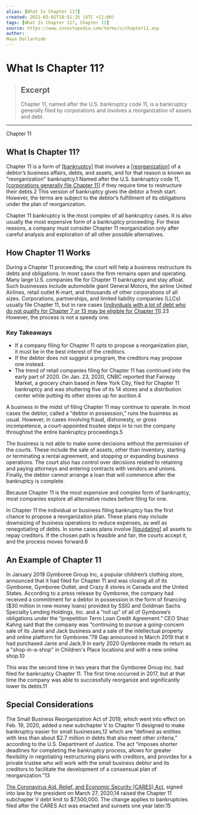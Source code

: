 ```yaml
---
alias: [What Is Chapter 11?]
created: 2021-03-02T18:51:35 (UTC +11:00)
tags: [What Is Chapter 11?, Chapter 11]
source: https://www.investopedia.com/terms/c/chapter11.asp
author: 
Maya Dollarhide
---
```


# What Is Chapter 11?

> ## Excerpt
> Chapter 11, named after the U.S. bankruptcy code 11, is a bankruptcy generally filed by corporations and involves a reorganization of assets and debt.

---

Chapter 11
## What Is Chapter 11?

Chapter 11 is a form of [[bankruptcy]](https://www.investopedia.com/video/play/bankruptcy/) that involves a [[reorganization]](https://www.investopedia.com/terms/r/reorganization.asp) of a debtor’s business affairs, debts, and assets, and for that reason is known as "reorganization" bankruptcy.1 Named after the U.S. bankruptcy code 11, [[corporations generally file Chapter 11]](https://www.investopedia.com/articles/01/120501.asp) if they require time to restructure their debts.2 This version of bankruptcy gives the debtor a fresh start. However, the terms are subject to the debtor’s fulfillment of its obligations under the plan of reorganization.

Chapter 11 bankruptcy is the most complex of all bankruptcy cases. It is also usually the most expensive form of a bankruptcy proceeding. For these reasons, a company must consider Chapter 11 reorganization only after careful analysis and exploration of all other possible alternatives.

## How Chapter 11 Works

During a Chapter 11 proceeding, the court will help a business restructure its debts and obligations. In most cases the firm remains open and operating. Many large U.S. companies file for Chapter 11 bankruptcy and stay afloat. Such businesses include automobile giant General Motors, the airline United Airlines, retail outlet K-mart, and thousands of other corporations of all sizes. Corporations, partnerships, and limited liability companies (LLCs) usually file Chapter 11, but in rare cases [[individuals with a lot of debt who do not qualify for Chapter 7 or 13 may be eligible for Chapter 11]](https://www.investopedia.com/ask/answers/061815/what-are-differences-between-chapter-11-and-chapter-13-bankruptcy.asp).23 However, the process is not a speedy one.

### Key Takeaways

-   If a company filing for Chapter 11 opts to propose a reorganization plan, it must be in the best interest of the creditors.
-   If the debtor does not suggest a program, the creditors may propose one instead.
-   The trend of retail companies filing for Chapter 11 has continued into the early part of 2020. On Jan. 23, 2020, CNBC reported that Fairway Market, a grocery chain based in New York City, filed for Chapter 11 bankruptcy and was shuttering five of its 14 stores and a distribution center while putting its other stores up for auction.4

A business in the midst of filing Chapter 11 may continue to operate. In most cases the debtor, called a “debtor in possession,” runs the business as usual. However, in cases involving fraud, dishonesty, or gross incompetence, a court-appointed trustee steps in to run the company throughout the entire bankruptcy proceedings.5

The business is not able to make some decisions without the permission of the courts. These include the sale of assets, other than inventory, starting or terminating a rental agreement, and stopping or expanding business operations. The court also has control over decisions related to retaining and paying attorneys and entering contracts with vendors and unions. Finally, the debtor cannot arrange a loan that will commence after the bankruptcy is complete.

Because Chapter 11 is the most expensive and complex form of bankruptcy, most companies explore all alternative routes before filing for one.

In Chapter 11 the individual or business filing bankruptcy has the first chance to propose a reorganization plan. These plans may include downsizing of business operations to reduce expenses, as well as renegotiating of debts. In some cases plans involve [[liquidating]](https://www.investopedia.com/terms/l/liquidate.asp) all assets to repay creditors. If the chosen path is feasible and fair, the courts accept it, and the process moves forward.6

## An Example of Chapter 11

In January 2019 Gymboree Group Inc, a popular children’s clothing store, announced that it had filed for Chapter 11 and was closing all of its Gymboree, Gymboree Outlet, and Crazy 8 stores in Canada and the United States. According to a press release by Gymboree, the company had received a commitment for a debtor in possession in the form of financing ($30 million in new money loans) provided by SSIG and Goldman Sachs Specialty Lending Holdings, Inc. and a “roll up” of all of Gymboree’s obligations under the “prepetition Term Loan Credit Agreement.” CEO Shaz Kahng said that the company was “continuing to pursue a going-concern sale of its Janie and Jack business and a sale of the intellectual property and online platform for Gymboree.”78 Gap announced in March 2019 that it had purchased Janie and Jack.9 In early 2020 Gymboree made its return as a "shop-in-a-shop" in Children's Place locations and with a new online shop.10

This was the second time in two years that the Gymboree Group Inc. had filed for bankruptcy Chapter 11. The first time occurred in 2017, but at that time the company was able to successfully reorganize and significantly lower its debts.11

## Special Considerations

The Small Business Reorganization Act of 2019, which went into effect on Feb. 19, 2020, added a new subchapter V to Chapter 11 designed to make bankruptcy easier for small businesses,12 which are “defined as entities with less than about $2.7 million in debts that also meet other criteria,” according to the U.S. Department of Justice. The act “imposes shorter deadlines for completing the bankruptcy process, allows for greater flexibility in negotiating restructuring plans with creditors, and provides for a private trustee who will work with the small business debtor and its creditors to facilitate the development of a consensual plan of reorganization.”13 

[The Coronavirus Aid, Relief, and Economic Security (CARES) Act](https://www.investopedia.com/coronavirus-aid-relief-and-economic-security-cares-act-4800707), signed into law by the president on March 27, 2020,14 raised the Chapter 11 subchapter V debt limit to $7,500,000. The change applies to bankruptcies filed after the CARES Act was enacted and sunsets one year later.15
